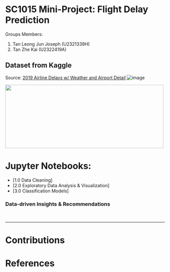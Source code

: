 # SC1015 Mini-Project: Flight Delay Prediction
Groups Members: 
1. Tan Leong Jun Joseph (U2321339H)
2. Tan Zhe Kai (U2322419A)

## Dataset from Kaggle
Source: [2019 Airline Delays w/ Weather and Airport Detail](https://www.kaggle.com/datasets/threnjen/2019-airline-delays-and-cancellations)
![image](https://github.com/tanzhekai/SC1015/assets/160701256/438201ae-79f6-4100-8a72-0043e1274b79)

<img src="https://github.com/tanzhekai/SC1015/assets/160701256/438201ae-79f6-4100-8a72-0043e1274b79" width="500" height="200" />

# Jupyter Notebooks:
- [1.0 Data Cleaning]
- [2.0 Exploratory Data Analysis & Visualization]
- [3.0 Classification Models]



### Data-driven Insights & Recommendations

<br>

---

# Contributions

# References
